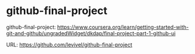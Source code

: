 # github-final-project
github-final-project:  https://www.coursera.org/learn/getting-started-with-git-and-github/ungradedWidget/dkdap/final-project-part-1-github-ui

URL:  https://github.com/levivel/github-final-project
